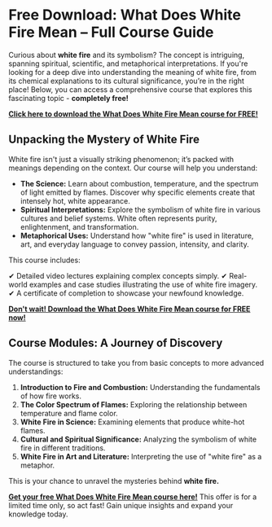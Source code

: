 # Free Download: What Does White Fire Mean – Full Course Guide

Curious about **white fire** and its symbolism? The concept is intriguing, spanning spiritual, scientific, and metaphorical interpretations. If you're looking for a deep dive into understanding the meaning of white fire, from its chemical explanations to its cultural significance, you’re in the right place! Below, you can access a comprehensive course that explores this fascinating topic - **completely free!**

[**Click here to download the What Does White Fire Mean course for FREE!**](https://udemywork.com/what-does-white-fire-mean)

## Unpacking the Mystery of White Fire

White fire isn't just a visually striking phenomenon; it’s packed with meanings depending on the context. Our course will help you understand:

*   **The Science:** Learn about combustion, temperature, and the spectrum of light emitted by flames. Discover why specific elements create that intensely hot, white appearance.
*   **Spiritual Interpretations:** Explore the symbolism of white fire in various cultures and belief systems. White often represents purity, enlightenment, and transformation.
*   **Metaphorical Uses:** Understand how "white fire" is used in literature, art, and everyday language to convey passion, intensity, and clarity.

This course includes:

✔ Detailed video lectures explaining complex concepts simply.
✔ Real-world examples and case studies illustrating the use of white fire imagery.
✔ A certificate of completion to showcase your newfound knowledge.

[**Don't wait! Download the What Does White Fire Mean course for FREE now!**](https://udemywork.com/what-does-white-fire-mean)

## Course Modules: A Journey of Discovery

The course is structured to take you from basic concepts to more advanced understandings:

1.  **Introduction to Fire and Combustion:** Understanding the fundamentals of how fire works.
2.  **The Color Spectrum of Flames:** Exploring the relationship between temperature and flame color.
3.  **White Fire in Science:** Examining elements that produce white-hot flames.
4.  **Cultural and Spiritual Significance:** Analyzing the symbolism of white fire in different traditions.
5.  **White Fire in Art and Literature:** Interpreting the use of "white fire" as a metaphor.

This is your chance to unravel the mysteries behind **white fire.**

**[Get your free What Does White Fire Mean course here!](https://udemywork.com/what-does-white-fire-mean)** This offer is for a limited time only, so act fast! Gain unique insights and expand your knowledge today.
